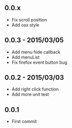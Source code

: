 ## 0.0.x

* Fix scroll position
* Add osx style

## 0.0.3 - 2015/03/05

* Add menu hide callback
* Add menuList
* Fix firefox event button bug

## 0.0.2 - 2015/03/03

* Add right click function
* Add more unit test

## 0.0.1

* First commit

